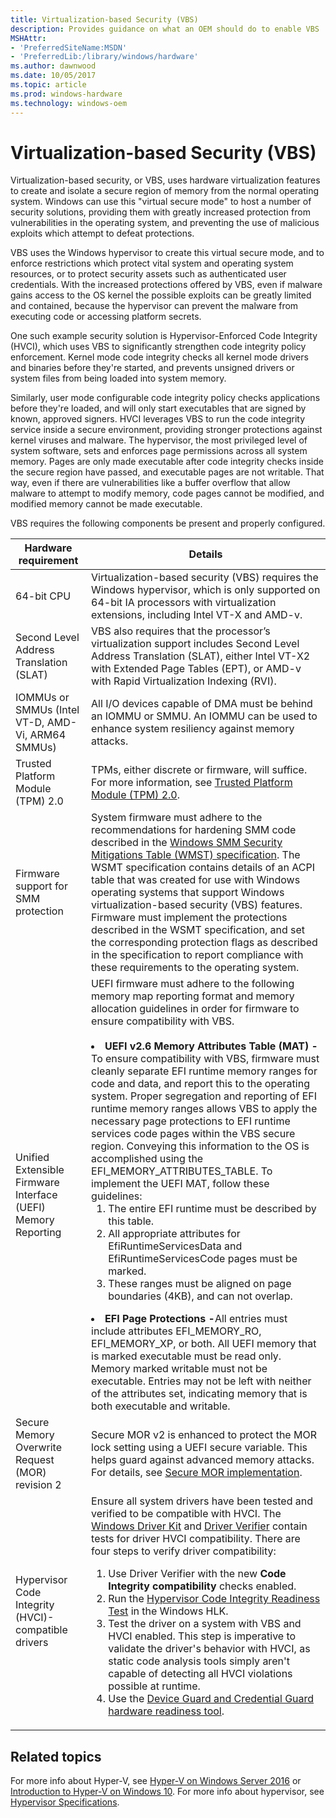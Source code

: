 ```yaml
---
title: Virtualization-based Security (VBS)
description: Provides guidance on what an OEM should do to enable VBS
MSHAttr:
- 'PreferredSiteName:MSDN'
- 'PreferredLib:/library/windows/hardware'
ms.author: dawnwood
ms.date: 10/05/2017
ms.topic: article
ms.prod: windows-hardware
ms.technology: windows-oem
---
```


# Virtualization-based Security (VBS)
Virtualization-based security, or VBS, uses hardware virtualization features to create and isolate a secure region of memory from the normal operating system. Windows can use this "virtual secure mode" to host a number of security solutions, providing them with greatly increased protection from vulnerabilities in the operating system, and preventing the use of malicious exploits which attempt to defeat protections. 

VBS uses the Windows hypervisor to create this virtual secure mode, and to enforce restrictions which protect vital system and operating system resources, or to protect security assets such as authenticated user credentials. With the increased protections offered by VBS, even if malware gains access to the OS kernel the possible exploits can be greatly limited and contained, because the hypervisor can prevent the malware from executing code or accessing platform secrets.

One such example security solution is Hypervisor-Enforced Code Integrity (HVCI), which uses VBS to significantly strengthen code integrity policy enforcement.  Kernel mode code integrity checks all kernel mode drivers and binaries before they're started, and prevents unsigned drivers or system files from being loaded into system memory. 

Similarly, user mode configurable code integrity policy checks applications before they're loaded, and will only start executables that are signed by known, approved signers. HVCI leverages VBS to run the code integrity service inside a secure environment, providing stronger protections against kernel viruses and malware. The hypervisor, the most privileged level of system software, sets and enforces page permissions across all system memory. Pages are only made executable after code integrity checks inside the secure region have passed, and executable pages are not writable. That way, even if there are vulnerabilities like a buffer overflow that allow malware to attempt to modify memory, code pages cannot be modified, and modified memory cannot be made executable.

VBS requires the following components be present and properly configured.

| Hardware requirement | Details |
|----------------------|---------|
| 64-bit CPU | Virtualization-based security (VBS) requires the Windows hypervisor, which is only supported on 64-bit IA processors with virtualization extensions, including Intel VT-X and AMD-v. |
| Second Level Address Translation (SLAT) | VBS also requires that the processor’s virtualization support includes Second Level Address Translation (SLAT), either Intel VT-X2 with Extended Page Tables (EPT), or AMD-v with Rapid Virtualization Indexing (RVI). |
| IOMMUs or SMMUs (Intel VT-D, AMD-Vi, ARM64 SMMUs) | All I/O devices capable of DMA must be behind an IOMMU or SMMU.  An IOMMU can be used to enhance system resiliency against memory attacks. |
| Trusted Platform Module (TPM) 2.0 | TPMs, either discrete or firmware, will suffice. For more information, see [Trusted Platform Module (TPM) 2.0](OEM-TPM.md). |
| Firmware support for SMM protection | System firmware must adhere to the recommendations for hardening SMM code described in the [Windows SMM Security Mitigations Table (WMST) specification](https://docs.microsoft.com/en-us/windows-hardware/drivers/bringup/acpi-system-description-tables). The WSMT specification contains details of an ACPI table that was created for use with Windows operating systems that support Windows virtualization-based security (VBS) features. Firmware must implement the protections described in the WSMT specification, and set the corresponding protection flags as described in the specification to report compliance with these requirements to the operating system. |
|Unified Extensible Firmware Interface (UEFI) Memory Reporting | UEFI firmware must adhere to the following memory map reporting format and memory allocation guidelines in order for firmware to ensure compatibility with VBS. <br><br><li><b>UEFI v2.6 Memory Attributes Table (MAT) -</b> To ensure compatibility with VBS, firmware must cleanly separate EFI runtime memory ranges for code and data, and report this to the operating system.  Proper segregation and reporting of EFI runtime memory ranges allows VBS to apply the necessary page protections to EFI runtime services code pages within the VBS secure region. Conveying this information to the OS is accomplished using the EFI_MEMORY_ATTRIBUTES_TABLE. To implement the UEFI MAT, follow these guidelines:<br><ol><li>The entire EFI runtime must be described by this table.</li><li> All appropriate attributes for EfiRuntimeServicesData and EfiRuntimeServicesCode pages must be marked.</li><li>These ranges must be aligned on page boundaries (4KB), and can not overlap.</ol></li> <li><b>EFI Page Protections -</b>All entries must include attributes EFI_MEMORY_RO, EFI_MEMORY_XP, or both. All UEFI memory that is marked executable must be read only. Memory marked writable must not be executable. Entries may not be left with neither of the attributes set, indicating memory that is both executable and writable. </li> |
| Secure Memory Overwrite Request (MOR) revision 2 | Secure MOR v2 is enhanced to protect the MOR lock setting using a UEFI secure variable.  This helps guard against advanced memory attacks.  For details, see [Secure MOR implementation](https://docs.microsoft.com/en-us/windows-hardware/drivers/bringup/device-guard-requirements). |
| Hypervisor Code Integrity (HVCI)-compatible drivers | Ensure all system drivers have been tested and verified to be compatible with HVCI. The [Windows Driver Kit](https://developer.microsoft.com/en-us/windows/hardware/windows-driver-kit) and [Driver Verifier](https://docs.microsoft.com/en-us/windows-hardware/drivers/devtest/driver-verifier) contain tests for driver HVCI compatibility. There are four steps to verify driver compatibility:<br><ol><li>Use Driver Verifier with the new <b>Code Integrity compatibility </b> checks enabled.</li><li>Run the [Hypervisor Code Integrity Readiness Test](https://docs.microsoft.com/en-us/windows-hardware/test/hlk/testref/b972fc52-2468-4462-9799-6a1898808c86) in the Windows HLK.</li><li>Test the driver on a system with VBS and HVCI enabled. This step is imperative to validate the driver's behavior with HVCI, as static code analysis tools simply aren't capable of detecting all HVCI violations possible at runtime.</li><li>Use the [Device Guard and Credential Guard hardware readiness tool](https://www.microsoft.com/en-us/download/details.aspx?id=53337).</li></ol> |

## Related topics
For more info about Hyper-V, see [Hyper-V on Windows Server 2016](https://docs.microsoft.com/en-us/windows-server/virtualization/hyper-v/hyper-v-on-windows-server) or [Introduction to Hyper-V on Windows 10](https://docs.microsoft.com/en-us/virtualization/hyper-v-on-windows/about/). For more info about hypervisor, see [Hypervisor Specifications](https://docs.microsoft.com/en-us/virtualization/hyper-v-on-windows/reference/tlfs).
